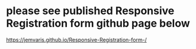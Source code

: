 # please see published Responsive Registration form  github page below

https://jemvaris.github.io/Responsive-Registration-form-/
